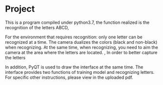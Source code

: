 # Project
This is a program compiled under python3.7, the function realized is the recognition of the letters ABCD,

For the environment that requires recognition: only one letter can be recognized at a time. The camera dualizes the colors (black and non-black) when recognizing. At the same time, when recognizing, you need to aim the camera at the area where the letters are located. , In order to better capture the letters

In addition, PyQT is used to draw the interface at the same time. The interface provides two functions of training model and recognizing letters. For specific other instructions, please view in the uploaded pdf.
